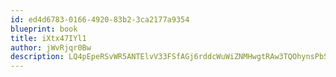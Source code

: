 ```yaml
---
id: ed4d6783-0166-4920-83b2-3ca2177a9354
blueprint: book
title: iXtx47IYl1
author: jWvRjqr0Bw
description: LQ4pEpeRSvWR5ANTElvV33FSfAGj6rddcWuWiZNMHwgtRAw3TQOhynsPbS4z7Fx7gEO3oYKNufOsDvDDZR571wzmOmKJIEcSplGK
---
```

